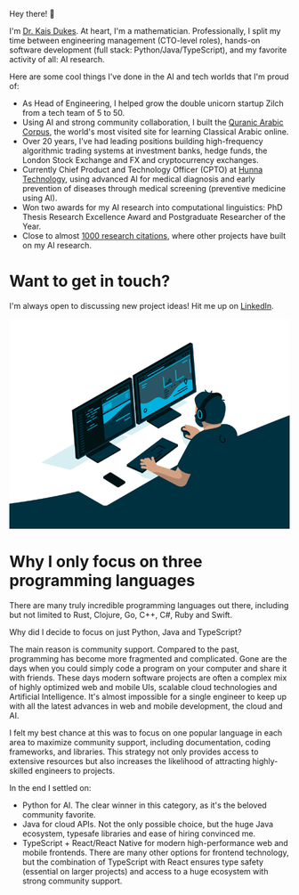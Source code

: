 Hey there! 👋

I'm [Dr. Kais Dukes](https://github.com/kaisdukes). At heart, I'm a mathematician. Professionally, I split my time between engineering management (CTO-level roles), hands-on software development (full stack: Python/Java/TypeScript), and my favorite activity of all: AI research.

Here are some cool things I've done in the AI and tech worlds that I'm proud of:

* As Head of Engineering, I helped grow the double unicorn startup Zilch from a tech team of 5 to 50.
* Using AI and strong community collaboration, I built the [Quranic Arabic Corpus](https://corpus.quran.com), the world's most visited site for learning Classical Arabic online.
* Over 20 years, I've had leading positions building high-frequency algorithmic trading systems at investment banks, hedge funds, the London Stock Exchange and FX and cryptocurrency exchanges.
* Currently Chief Product and Technology Officer (CPTO) at [Hunna Technology](https://hunna.app), using advanced AI for medical diagnosis and early prevention of diseases through medical screening (preventive medicine using AI).
* Won two awards for my AI research into computational linguistics: PhD Thesis Research Excellence Award and Postgraduate Researcher of the Year.
* Close to almost [1000 research citations](https://scholar.google.co.uk/citations?user=wmRDl-4AAAAJ), where other projects have built on my AI research.

# Want to get in touch?

I'm always open to discussing new project ideas! Hit me up on [LinkedIn](https://www.linkedin.com/in/kaisdukes).

![](https://github.com/kaisdukes/kaisdukes/blob/main/coding.gif)

# Why I only focus on three programming languages

There are many truly incredible programming languages out there, including but not limited to Rust, Clojure, Go, C++, C#, Ruby and Swift.

Why did I decide to focus on just Python, Java and TypeScript?

The main reason is community support. Compared to the past, programming has become more fragmented and complicated. Gone are the days when you could simply code a program on your computer and share it with friends. These days modern software projects are often a complex mix of highly optimized web and mobile UIs, scalable cloud technologies and Artificial Intelligence. It's almost impossible for a single engineer to keep up with all the latest advances in web and mobile development, the cloud and AI.

I felt my best chance at this was to focus on one popular language in each area to maximize community support, including documentation, coding frameworks, and libraries. This strategy not only provides access to extensive resources but also increases the likelihood of attracting highly-skilled engineers to projects.

In the end I settled on:

* Python for AI. The clear winner in this category, as it's the beloved community favorite.
* Java for cloud APIs. Not the only possible choice, but the huge Java ecosystem, typesafe libraries and ease of hiring convinced me.
* TypeScript + React/React Native for modern high-performance web and mobile frontends. There are many other options for frontend technology, but the combination of TypeScript with React ensures type safety (essential on larger projects) and access to a huge ecosystem with strong community support.